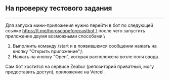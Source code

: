 ## На проверку тестового задания

---

Для запуска мини-приложения нужно перейти в бот по следующей ссылке https://t.me/horoscopeforecastbot,\
после чего запустить приложение двумя возможными способами:\

1. Выполнить команду /start и в появившемся сообщении нажать на кнопку "Открыть приложение";\
2. Нажать на кнопку "Open", которая расположена возле поля ввода.

Сам бот хостится на сервисе Zeabur (репозиторий приватный, могу предоставить доступ), приложение на Vercel.
